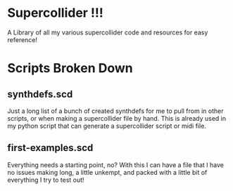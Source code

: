 # Supercollider !!!
A Library of all my various supercollider code and resources for easy reference!

# Scripts Broken Down

## synthdefs.scd
  Just a long list of a bunch of created synthdefs for me to pull from in other scripts, or when making a supercollider file by hand. This is already used in my python script that can generate a supercollider script or midi file.

## first-examples.scd
  Everything needs a starting point, no? With this I can have a file that I have no issues making long, a little unkempt, and packed with a little bit of everything I try to test out!
